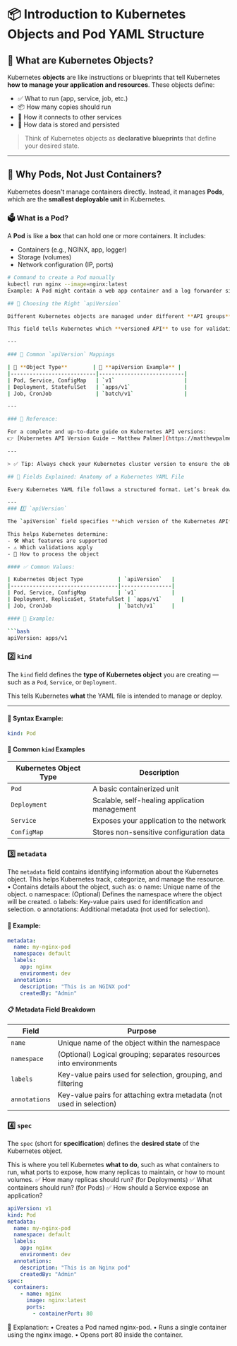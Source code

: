 # 📦 Introduction to Kubernetes Objects and Pod YAML Structure

## 🧠 What are Kubernetes Objects?

Kubernetes **objects** are like instructions or blueprints that tell Kubernetes **how to manage your application and resources**. These objects define:

- ✅ What to run (app, service, job, etc.)
- 📦 How many copies should run
- 🔗 How it connects to other services
- 💾 How data is stored and persisted

> Think of Kubernetes objects as **declarative blueprints** that define your desired state.

---
## 🧱 Why Pods, Not Just Containers?

Kubernetes doesn't manage containers directly. Instead, it manages **Pods**, which are the **smallest deployable unit** in Kubernetes.

### 🗳️ What is a Pod?

A **Pod** is like a **box** that can hold one or more containers. It includes:
- Containers (e.g., NGINX, app, logger)
- Storage (volumes)
- Network configuration (IP, ports)

```bash
# Command to create a Pod manually
kubectl run nginx --image=nginx:latest
Example: A Pod might contain a web app container and a log forwarder sidecar container — both working together.

## 🧭 Choosing the Right `apiVersion`

Different Kubernetes objects are managed under different **API groups**, and each uses a specific `apiVersion`.

This field tells Kubernetes which **versioned API** to use for validating and interpreting the object.

---

### 📘 Common `apiVersion` Mappings

| 🧩 **Object Type**        | 🔢 **apiVersion Example** |
|---------------------------|---------------------------|
| Pod, Service, ConfigMap   | `v1`                      |
| Deployment, StatefulSet   | `apps/v1`                 |
| Job, CronJob              | `batch/v1`                |

---

### 🔗 Reference:

For a complete and up-to-date guide on Kubernetes API versions:
👉 [Kubernetes API Version Guide – Matthew Palmer](https://matthewpalmer.net/kubernetes-app-developer/articles/kubernetes-apiversion-definition-guide.html)

---

> ✅ Tip: Always check your Kubernetes cluster version to ensure the object `apiVersion` is supported.

## 📌 Fields Explained: Anatomy of a Kubernetes YAML File

Every Kubernetes YAML file follows a structured format. Let’s break down the **four core fields** used in almost all Kubernetes resource definitions.

---
### 1️⃣ `apiVersion`

The `apiVersion` field specifies **which version of the Kubernetes API** should be used to create and manage the object.

This helps Kubernetes determine:
- 🛠️ What features are supported
- ⚠️ Which validations apply
- 🔄 How to process the object

#### ✅ Common Values:

| Kubernetes Object Type           | `apiVersion`   |
|----------------------------------|----------------|
| Pod, Service, ConfigMap          | `v1`           |
| Deployment, ReplicaSet, StatefulSet | `apps/v1`      |
| Job, CronJob                     | `batch/v1`     |

#### 🧠 Example:

```bash
apiVersion: apps/v1
```
### 2️⃣ `kind`

The `kind` field defines the **type of Kubernetes object** you are creating — such as a `Pod`, `Service`, or `Deployment`.

This tells Kubernetes **what** the YAML file is intended to manage or deploy.

---

#### 🧠 Syntax Example:

```yaml
kind: Pod
```
#### 📘 Common `kind` Examples

| Kubernetes Object Type | Description                                          |
|------------------------|------------------------------------------------------|
| `Pod`                  | A basic containerized unit                           |
| `Deployment`           | Scalable, self-healing application management        |
| `Service`              | Exposes your application to the network              |
| `ConfigMap`            | Stores non-sensitive configuration data              |


### 3️⃣ `metadata`

The `metadata` field contains identifying information about the Kubernetes object. This helps Kubernetes track, categorize, and manage the resource.
•	Contains details about the object, such as: 
o	name: Unique name of the object.
o	namespace: (Optional) Defines the namespace where the object will be created.
o	labels: Key-value pairs used for identification and selection.
o	annotations: Additional metadata (not used for selection).


#### 🧠 Example:

```yaml
metadata:
  name: my-nginx-pod
  namespace: default
  labels:
    app: nginx
    environment: dev
  annotations:
    description: "This is an NGINX pod"
    createdBy: "Admin"
```
#### 📋 Metadata Field Breakdown

| Field        | Purpose                                                                |
|--------------|------------------------------------------------------------------------|
| `name`       | Unique name of the object within the namespace                         |
| `namespace`  | (Optional) Logical grouping; separates resources into environments     |
| `labels`     | Key-value pairs used for selection, grouping, and filtering            |
| `annotations`| Key-value pairs for attaching extra metadata (not used in selection)   |

### 4️⃣ `spec`

The `spec` (short for **specification**) defines the **desired state** of the Kubernetes object.

This is where you tell Kubernetes **what to do**, such as what containers to run, what ports to expose, how many replicas to maintain, or how to mount volumes.
✅ How many replicas should run? (for Deployments)
✅ What containers should run? (for Pods)
✅ How should a Service expose an application?

```yaml
apiVersion: v1
kind: Pod
metadata:
  name: my-nginx-pod
  namespace: default
  labels:
    app: nginx
    environment: dev
  annotations:
    description: "This is an Nginx pod"
    createdBy: "Admin"
spec:
  containers:
    - name: nginx
      image: nginx:latest
      ports:
        - containerPort: 80

```

📌 Explanation:
•	Creates a Pod named nginx-pod.
•	Runs a single container using the nginx image.
•	Opens port 80 inside the container.
